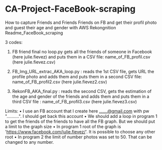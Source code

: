 # CA-Project-FaceBook-scraping
How to capture Friends and Friends Friends on FB and get their profil photo and guest their age and gender with AWS Rekongnition
Readme_FaceBook_scraping

3 codes:

1.	FB friend final no loop.py gets all the friends of someone in Facebook (here julie.fievez) and puts them in a CSV file: name_of_FB_profil.csv (here julie.fievez.csv)

2.	FB_Img_URL_extrac_AKA_loop.py : reads the 1st CSV file, gets URL the profile photo and adds them and puts them in a second CSV file: name_of_FB_profil2.csv (here julie.fievez2.csv)

3.	RekonFB_AKA_final.py : reads the second CSV, gets the estimation of the age and gender of the friends and adds them and puts them in a third CSV file : name_of_FB_profil3.csv (here julie.fievez3.csv)

Limits:
•	I use an FB account that I create here .......@gmail.com with pw "……….". I should get back this account
•	We should add a loop in program 1 to get the friends of the friends to have all the FB graph. But we should put a limit to the graph size
•	In program 1 root of the graph is 'https://www.facebook.com/julie.fievez/'. It is possible to choose any other root
•	In program 2 the limit of number photos was set to 50. That can be changed to any number.
